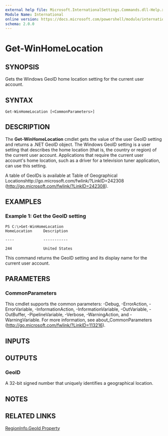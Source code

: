 ```yaml
---
external help file: Microsoft.InternationalSettings.Commands.dll-Help.xml
Module Name: International
online version: https://docs.microsoft.com/powershell/module/international/get-winhomelocation?view=windowsserver2012-ps&wt.mc_id=ps-gethelp
schema: 2.0.0
---
```


# Get-WinHomeLocation

## SYNOPSIS
Gets the Windows GeoID home location setting for the current user account.

## SYNTAX

```
Get-WinHomeLocation [<CommonParameters>]
```

## DESCRIPTION
The **Get-WinHomeLocation** cmdlet gets the value of the user GeoID setting and returns a .NET GeoID object.
The Windows GeoID setting is a user setting that describes the home location (that is, the country or region) of the current user account.
Applications that require the current user account's home location, such as a driver for a television tuner application, can use this setting.

A table of GeoIDs is available at Table of Geographical Locationshttp://go.microsoft.com/fwlink/?LinkID=242308 (http://go.microsoft.com/fwlink/?LinkID=242308).

## EXAMPLES

### Example 1: Get the GeoID setting
```
PS C:\>Get-WinHomeLocation
HomeLocation     Description

----             -----------

244              United States
```

This command returns the GeoID setting and its display name for the current user account.

## PARAMETERS

### CommonParameters
This cmdlet supports the common parameters: -Debug, -ErrorAction, -ErrorVariable, -InformationAction, -InformationVariable, -OutVariable, -OutBuffer, -PipelineVariable, -Verbose, -WarningAction, and -WarningVariable. For more information, see about_CommonParameters (http://go.microsoft.com/fwlink/?LinkID=113216).

## INPUTS

## OUTPUTS

### GeoID
A 32-bit signed number that uniquely identifies a geographical location.

## NOTES

## RELATED LINKS

[RegionInfo.GeoId Property](https://go.microsoft.com/fwlink/?LinkID=242310)

